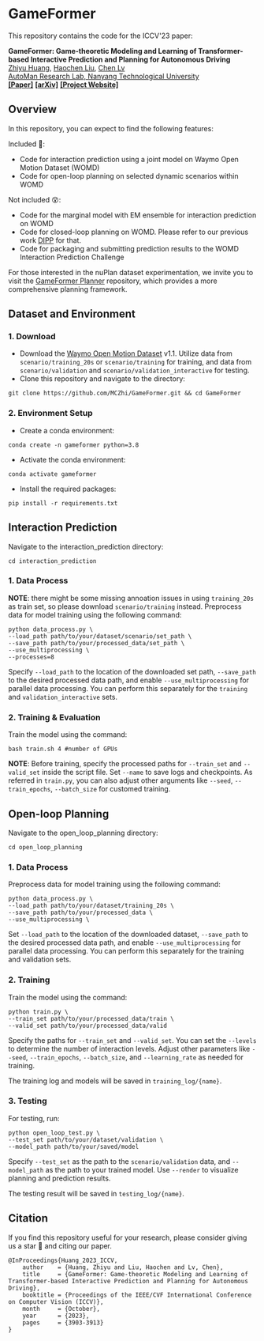 # GameFormer

This repository contains the code for the ICCV'23 paper:

**GameFormer: Game-theoretic Modeling and Learning of Transformer-based Interactive Prediction and Planning for Autonomous Driving**
<br> [Zhiyu Huang](https://mczhi.github.io/), [Haochen Liu](https://scholar.google.com/citations?user=iizqKUsAAAAJ&hl=en), [Chen Lv](https://scholar.google.com/citations?user=UKVs2CEAAAAJ&hl=en) 
<br> [AutoMan Research Lab, Nanyang Technological University](https://lvchen.wixsite.com/automan)
<br> **[[Paper]](https://openaccess.thecvf.com/content/ICCV2023/html/Huang_GameFormer_Game-theoretic_Modeling_and_Learning_of_Transformer-based_Interactive_Prediction_and_ICCV_2023_paper.html)**&nbsp;**[[arXiv]](https://arxiv.org/abs/2303.05760)**&nbsp;**[[Project Website]](https://mczhi.github.io/GameFormer/)**

## Overview
In this repository, you can expect to find the following features:

Included 🤟:
* Code for interaction prediction using a joint model on Waymo Open Motion Dataset (WOMD)
* Code for open-loop planning on selected dynamic scenarios within WOMD

Not included 😵:
* Code for the marginal model with EM ensemble for interaction prediction on WOMD
* Code for closed-loop planning on WOMD. Please refer to our previous work [DIPP](https://github.com/MCZhi/DIPP) for that.
* Code for packaging and submitting prediction results to the WOMD Interaction Prediction Challenge

For those interested in the nuPlan dataset experimentation, we invite you to visit the [GameFormer Planner](https://github.com/MCZhi/GameFormer-Planner) repository, which provides a more comprehensive planning framework.

## Dataset and Environment
### 1. Download
- Download the [Waymo Open Motion Dataset](https://waymo.com/open/download/) v1.1. Utilize data from ```scenario/training_20s``` or ```scenario/training``` for training, and data from ```scenario/validation``` and ```scenario/validation_interactive``` for testing.
- Clone this repository and navigate to the directory:
```
git clone https://github.com/MCZhi/GameFormer.git && cd GameFormer
```

### 2. Environment Setup
- Create a conda environment:
```
conda create -n gameformer python=3.8
```
- Activate the conda environment:
```
conda activate gameformer
```
- Install the required packages:
```
pip install -r requirements.txt
```

## Interaction Prediction
Navigate to the interaction_prediction directory:
```
cd interaction_prediction
```
### 1. Data Process
**NOTE**: there might be some missing annoation issues in using ```training_20s``` as train set, so please download ```scenario/training``` instead.
Preprocess data for model training using the following command:
```
python data_process.py \
--load_path path/to/your/dataset/scenario/set_path \
--save_path path/to/your/processed_data/set_path \
--use_multiprocessing \
--processes=8
```

Specify ```--load_path``` to the location of the downloaded set path, ```--save_path``` to the desired processed data path, and enable ```--use_multiprocessing``` for parallel data processing. You can perform this separately for the ```training``` and ```validation_interactive``` sets.

### 2. Training & Evaluation
Train the model using the command:
```
bash train.sh 4 #number of GPUs
```
**NOTE**: Before training, specify the processed paths for ```--train_set``` and ```--valid_set``` inside the script file. 
Set ```--name``` to save logs and checkpoints. As referred in ```train.py```, you can also adjust other arguments like ```--seed```, ```--train_epochs```, ```--batch_size``` for customed training.

## Open-loop Planning 
Navigate to the open_loop_planning directory:
```
cd open_loop_planning
```
### 1. Data Process
Preprocess data for model training using the following command:
```
python data_process.py \
--load_path path/to/your/dataset/training_20s \
--save_path path/to/your/processed_data \
--use_multiprocessing \
```

Set ```--load_path``` to the location of the downloaded dataset, ```--save_path``` to the desired processed data path, and enable ```--use_multiprocessing``` for parallel data processing. You can perform this separately for the training and validation sets.

### 2. Training
Train the model using the command:
```
python train.py \
--train_set path/to/your/processed_data/train \
--valid_set path/to/your/processed_data/valid
```

Specify the paths for ```--train_set``` and ```--valid_set```. You can set the ```--levels``` to determine the number of interaction levels. Adjust other parameters like ```--seed```, ```--train_epochs```, ```--batch_size```, and ```--learning_rate``` as needed for training.

The training log and models will be saved in ```training_log/{name}```.

### 3. Testing
For testing, run:
```
python open_loop_test.py \
--test_set path/to/your/dataset/validation \
--model_path path/to/your/saved/model
```

Specify ```--test_set``` as the path to the ```scenario/validation``` data, and ```--model_path``` as the path to your trained model. Use ```--render``` to visualize planning and prediction results.

The testing result will be saved in ```testing_log/{name}```.

## Citation
If you find this repository useful for your research, please consider giving us a star &#127775; and citing our paper.

```angular2html
@InProceedings{Huang_2023_ICCV,
    author    = {Huang, Zhiyu and Liu, Haochen and Lv, Chen},
    title     = {GameFormer: Game-theoretic Modeling and Learning of Transformer-based Interactive Prediction and Planning for Autonomous Driving},
    booktitle = {Proceedings of the IEEE/CVF International Conference on Computer Vision (ICCV)},
    month     = {October},
    year      = {2023},
    pages     = {3903-3913}
}
```
